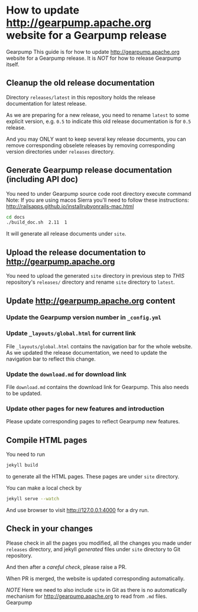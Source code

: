 # How to update http://gearpump.apache.org website for a Gearpump release
Gearpump
This guide is for how to update http://gearpump.apache.org website for a Gearpump release.
It is *NOT* for how to release Gearpump itself.

## Cleanup the old release documentation
Directory `releases/latest` in this repository holds the release documentation
for latest release.

As we are preparing for a new release, you need to rename `latest` to some explicit version,
e.g. `0.5` to indicate this old release documentation is for `0.5` release.

And you may ONLY want to keep several key release documents, you can remove corresponding
obselete releases by removing corresponding version directories under `releases` directory.

## Generate Gearpump release documentation (including API doc)

You need to under Gearpump source code root directory execute command
Note: If you are using macos Sierra you'll need to follow these instructions:
http://railsapps.github.io/installrubyonrails-mac.html

```bash
cd docs
./build_doc.sh  2.11  1
```


It will generate all release documents under `site`.

## Upload the release documentation to http://gearpump.apache.org
You need to upload the generated `site` directory in previous step to *THIS* repository's `releases/` directory
and rename `site` directory to `latest`.

## Update http://gearpump.apache.org content
### Update the Gearpump version number in `_config.yml`

### Update `_layouts/global.html` for current link
File `_layouts/global.html` contains the navigation bar for the whole website.
As we updated the release documentation, we need to update the navigation bar to reflect this change.

### Update the `download.md` for download link
File `download.md` contains the download link for Gearpump. This also needs to be updated.

### Update other pages for new features and introduction
Please update corresponding pages to reflect Gearpump new features.

## Compile HTML pages
You need to run

```bash
jekyll build
```

to generate all the HTML pages. These pages are under `site` directory.

You can make a local check by

```bash
jekyll serve --watch
```

And use browser to visit http://127.0.0.1:4000 for a dry run. 

## Check in your changes
Please check in all the pages you modified, all the changes you made under `releases` directory,
and jekyll *generated* files under `site` directory to Git repository.

And then after a *careful check*, please raise a PR.

When PR is merged, the website is updated corresponding automatically.

*NOTE* Here we need to also include `site` in Git as there is no automatically mechanism for
http://gearpump.apache.org to read from `.md` files.
Gearpump
